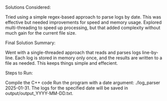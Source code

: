 Solutions Considered:

Tried using a simple regex-based approach to parse logs by date. This was effective but needed improvements for speed and memory usage.
Explored multi-threading to speed up processing, but that added complexity without much gain for the current file size.

Final Solution Summary:

Went with a single-threaded approach that reads and parses logs line-by-line. Each log is stored in memory only once, and the results are written to a file as needed. This keeps things simple and effecient.

Steps to Run:

Compile the C++ code
Run the program with a date argument: ./log_parser 2025-01-31.
The logs for the specified date will be saved in output/output_YYYY-MM-DD.txt.

